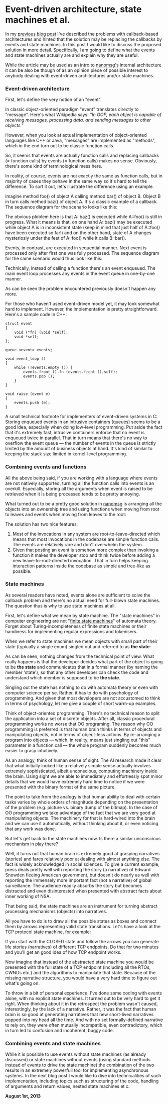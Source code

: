 # Event-driven architecture, state machines et al.



In my [previous blog post](/blog:24) I've described the problems with callback-based architectures and hinted that the solution may be replacing the callbacks by events and state machines. In this post I would like to discuss the proposed solution in more detail. Specifically, I am going to define what the events and state machines actually are and explain why they are useful.

While the article may be used as an intro to [nanomsg's](http://nanomsg.org) internal architecture it can be also be though of as an opinion piece of possible interest to anybody dealing with event-driven architectures and/or state machines.

### Event-driven architecture

First, let's define the very notion of an "event".

In classic object-oriented paradigm "event" translates directly to "message". Here's what Wikipedia says: _"In OOP, each object is capable of receiving messages, processing data, and sending messages to other objects."_

However, when you look at actual implementation of object-oriented languages like C++ or Java, "messages" are implemented as "methods", which in the end turn out to be classic function calls.

So, it seems that events are actually function calls and replacing callbacks (= function calls) by events (= function calls) makes no sense. Obviously, there's some kind of terminological mess here.

In reality, of course, events are not exactly the same as function calls, but in majority of cases they behave in the same way so it's hard to tell the difference. To sort it out, let's illustrate the difference using an example.

Imagine method foo() of object A calling method bar() of object B. Object B in turn calls method baz() of object A. It's a classic example of a callback. The sequence diagram for the scenario looks like this:

[](25/events1.png)

The obvious ploblem here is that A::baz() is executed while A::foo() is still in progress. What it means is that, on one hand A::baz() may be executed while object A is in inconsistent state (keep in mind that just half of A::foo() have been executed so far!) and on the other hand, state of A changes mysteriosly under the feet of A::foo() while it calls B::bar().

Events, in contrast, are executed in sequential manner. Next event is processed only after first one was fully processed. The sequence diagram for the same scenario would thus look like this:

[](25/events2.png)

Technically, instead of calling a function there's an event enqueued. The main event loop processes any events in the event queue in one-by-one manner.

As can be seen the problem encountered previously doesn't happen any more.

For those who haven't used event-driven model yet, it may look somewhat hard to implement. However, the implementation is pretty straightforward. Here's a sample code in C++:

    struct event
    {
        void (*fn) (void *self);
        void *self;
    };
    
    queue <event> events;
    
    void event_loop ()
    {
        while (!events.empty ()) {
            events.front ().fn (events.front ().self);
            events.pop ();
        }
    }
    
    void raise (event e)
    {
        events.push (e);
    }

A small technical footnote for implementers of event-driven systems in C: Storing enqueued events in an intrusive containers (queues) seems to be a good idea, especially when doing low-level programming. Put aside the fact that it's extremely fast, intrusive containers enforce that no event is enqueued twice in parallel. That in turn means that there's no way to overflow the event queue — the number of events in the queue is strictly limited by the amount of business objects at hand. It's kind of similar to keeping the stack size limited in kernel-level programming.

### Combining events and functions

All the above being said, if you are working with a language where events are not natively supported, turning all the function calls into events is an overkill. Especially, storing all the arguments when event is raised to be retrieved when it is being processed tends to be pretty annoying.

What turned out to be a pretty good solution in [nanomsg](http://nanomsg.org) is arranging all the objects into an ownership tree and using functions when moving from root to leaves and events when moving from leaves to the root:

[](25/events4.png)

The solution has two nice features:

1.  Most of the invocations in any system are root-to-leave-directed which means that most invocations in the codebase are simple function calls. The events are relatively rare and don't overwhelm the system.
2.  Given that posting an event is somehow more complex than invoking a function it makes the developer stop and think twice before adding a new leave-to-root-directed invocation. That in turn helps keeping interaction patterns inside the codebase as simple and tree-like as possible.

### State machines

As several readers have noted, events alone are sufficient to solve the callback problem and there's no actual need for full-blown state machines. The question thus is why to use state machines at all.

First, let's define what we mean by state machine. The "state machines" in computer engineering are not "[finite state machines](https://en.wikipedia.org/wiki/Finite-state_machine)" of automata theory. Forget about Turing-incompleteness of finite state machines or their handiness for implementing regular expressions and tokenisers.

When we refer to state machines we mean objects with small part of their state (typically a single enum) singled out and referred to as **the state**:

[](25/events5.png)

As can be seen, nothing changes from the technical point of view. What really happens is that the developer decides what part of the object is going to be **the state** and communicates that in a formal manner (by naming the member 'state'), so that any other developer can check the code and understand which member is supposed to be **the state**.

Singling out the state has nothing to do with automata theory or even with computer science per se. Rather, it has to do with psychology of programming. And given that most developers are not accustomed to think in terms of psychology, let me give a couple of short warm-up examples.

Think of object-oriented programming. There's no technical reason to split the application into a set of discrete objects. After all, classic procedural programming works no worse that OO programing. The reason why OO programming is preferred is that human brain thinks in terms of objects and manipulating objects, not in terms of object-less actions. By re-arranging a program into objects — which, in reality, means just singling out "this" parameter in a function call — the whole program suddenly becomes much easier to grasp intuitively.

As an analogy, think of human sense of sight. The AI research made it clear that what initially looked like a relatively simple sense actually involves extremely sophisticated, albeit unconscious, computing machinery inside the brain. Using sight we are able to immediately and effortlessly spot minor details that we would have extremely hard time to notice if we were presented with the binary format of the same picture.

The point to take from the analogy is that human ability to deal with certain tasks varies by whole orders of magnitude depending on the presentation of the problem (e.g. picture vs. binary dump of the bitmap). In the case of OO programming we take advantage of the fact that we are very good at manipulating objects. The machinery for that is hard-wired into the brain and we can use it automatically, without thinking about it, or even noticing that any work was done.

But let's get back to the state machines now. Is there a similar unconscious mechanism in play there?

Well, it turns out that human brain is extremely good at grasping narratives (stories) and fares relatively poor at dealing with almost anything else. The fact is widely acknowledged in social sciences. To give a current example, press deals pretty well with reporting the story (a narrative) of Edward Snowden fleeing American government, but doesn't do nearly as well with reporting the immensely more important fact (not a narrative) of global surveillance. The audience readily absorbs the story but becomes distracted and even disinterested when presented with abstract facts about inner working of NSA.

That being said, the state machines are an instrument for turning abstract processing mechanisms (objects) into narratives.

All you have to do is to draw all the possible states as boxes and connect them by arrows representing valid state transitions. Let's have a look at the TCP protocol state machine, for example:

[](25/events3.png)

If you start with the CLOSED state and follow the arrows you can generate life stories (narratives) of different TCP endpoints. Do that for two minutes and you'll get an good idea of how TCP endpoint works.

Now imagine that instead of the abstracted state machine you would be presented with the full state of a TCP endpoint (including all the RTOs, CWNDs etc.) and the algorithms to manipulate that state. Because of the missing narrative structure, you would have a very hard time to figure out what's going on.

To throw in a bit of personal experience, I've done some coding with events alone, with no explicit state machines. It turned out to be very hard to get it right. When thinking about it in the retrospect the problem wasn't caused, interestingly, by the lack of a narrative. Rather, it was the fact that human brain is so good at generating narratives that new short-lived narratives popped into my head all the time. And with no set formally-defined narrative to rely on, they were often mutually incompatible, even contradictory, which in turn led to confusion and incoherent, buggy code.

### Combining events and state machines

While it is possible to use events without state machines (as already discussed) or state machines without events (using standard methods instead of events to drive the state machine) the combination of the two results in an extremely powerfull tool for implementing asynchronous systems. In the next blog post I would like to dive into technicalities of such implementation, including topics such as structuring of the code, handling of arguments and return values, nested state machines et c.

**August 1st, 2013**